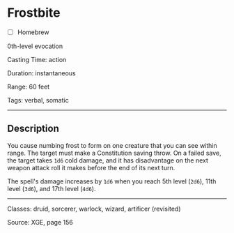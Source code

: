 # Frostbite

- [ ] Homebrew

0th-level evocation

Casting Time: action

Duration: instantaneous

Range: 60 feet

Tags: verbal, somatic

---

## Description
You cause numbing frost to form on one creature that you can see within range. The target must make a Constitution saving throw. On a failed save, the target takes `1d6` cold damage, and it has disadvantage on the next weapon attack roll it makes before the end of its next turn.

The spell's damage increases by `1d6` when you reach 5th level (`2d6`), 11th level (`3d6`), and 17th level (`4d6`).

---

Classes: druid, sorcerer, warlock, wizard, artificer (revisited)

Source: XGE, page 156
